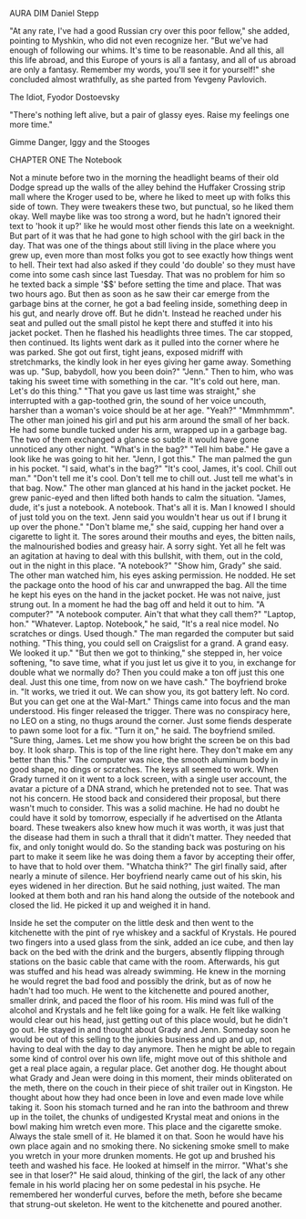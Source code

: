 AURA DIM
Daniel Stepp


"At any rate, I've had a good Russian cry over this poor fellow," she added, pointing to Myshkin, who did not even recognize her. "But we've had enough of following our whims. It's time to be reasonable. And all this, all this life abroad, and this Europe of yours is all a fantasy, and all of us abroad are only a fantasy. Remember my words, you'll see it for yourself!" she concluded almost wrathfully, as she parted from Yevgeny Pavlovich.

The Idiot, Fyodor Dostoevsky


"There's nothing left alive,
but a pair of glassy eyes. 
Raise my feelings one more time."

Gimme Danger, Iggy and the Stooges


CHAPTER ONE
The Notebook

  Not a minute before two in the morning the headlight beams of their old Dodge spread up the walls of the alley behind the Huffaker Crossing strip mall where the Kroger used to be, where he liked to meet up with folks this side of town. They were tweakers these two, but punctual, so he liked them okay. Well maybe like was too strong a word, but he hadn't ignored their text to 'hook it up?' like he would most other fiends this late on a weeknight. But part of it was that he had gone to high school with the girl back in the day. That was one of the things about still living in the place where you grew up, even more than most folks you got to see exactly how things went to hell. 
  Their text had also asked if they could 'do double' so they must have come into some cash since last Tuesday. That was no problem for him so he texted back a simple '$$' before setting the time and place. That was two hours ago. But then as soon as he saw their car emerge from the garbage bins at the corner, he got a bad feeling inside, something deep in his gut, and nearly drove off. But he didn't. Instead he reached under his seat and pulled out the small pistol he kept there and stuffed it into his jacket pocket. Then he flashed his headlights three times. The car stopped, then continued. Its lights went dark as it pulled into the corner where he was parked.
  She got out first, tight jeans, exposed midriff with stretchmarks, the kindly look in her eyes giving her game away. Something was up.
  "Sup, babydoll, how you been doin?"
  "Jenn."
  Then to him, who was taking his sweet time with something in the car.
  "It's cold out here, man. Let's do this thing."
  "That you gave us last time was straight," she interrupted with a gap-toothed grin, the sound of her voice uncouth, harsher than a woman's voice should be at her age.
  "Yeah?"
  "Mmmhmmm".
  The other man joined his girl and put his arm around the small of her back. He had some bundle tucked under his arm, wrapped up in a garbage bag. The two of them exchanged a glance so subtle it would have gone unnoticed any other night.
  "What's in the bag?"
  "Tell him babe."
  He gave a look like he was going to hit her.
  "Jenn, I got this."
  The man palmed the gun in his pocket.
  "I said, what's in the bag?"
  "It's cool, James, it's cool. Chill out man."
  "Don't tell me it's cool. Don't tell me to chill out. Just tell me what's in that bag. Now."
  The other man glanced at his hand in the jacket pocket. He grew panic-eyed and then lifted both hands to calm the situation.
  "James, dude, it's just a notebook. A notebook. That's all it is. Man I knowed I should of just told you on the text. Jenn said you wouldn't hear us out if I brung it up over the phone."
  "Don't blame me," she said, cupping her hand over a cigarette to light it.
  The sores around their mouths and eyes, the bitten nails, the malnourished bodies and greasy hair. A sorry sight. Yet all he felt was an agitation at having to deal with this bullshit, with them, out in the cold, out in the night in this place.
  "A notebook?"
  "Show him, Grady" she said.
  The other man watched him, his eyes asking permission.
  He nodded.
  He set the package onto the hood of his car and unwrapped the bag. All the time he kept his eyes on the hand in the jacket pocket. He was not naive, just strung out. In a moment he had the bag off and held it out to him.
  "A computer?"
  "A notebook computer. Ain't that what they call them?"
  "Laptop, hon."
  "Whatever. Laptop. Notebook," he said, "It's a real nice model. No scratches or dings. Used though."
  The man regarded the computer but said nothing.
  "This thing, you could sell on Craigslist for a grand. A grand easy. We looked it up."
  "But then we got to thinking," she stepped in, her voice softening, "to save time, what if you just let us give it to you, in exchange for double what we normally do? Then you could make a ton off just this one deal. Just this one time, from now on we have cash."
  The boyfriend broke in.
  "It works, we tried it out. We can show you, its got battery left. No cord. But you can get one at the Wal-Mart."
  Things came into focus and the man understood. His finger released the trigger. There was no conspiracy here, no LEO on a sting, no thugs around the corner. Just some fiends desperate to pawn some loot for a fix.
  "Turn it on," he said.
  The boyfriend smiled.
  "Sure thing, James. Let me show you how bright the screen be on this bad boy. It look sharp. This is top of the line right here. They don't make em any better than this."
  The computer was nice, the smooth aluminum body in good shape, no dings or scratches. The keys all seemed to work. When Grady turned it on it went to a lock screen, with a single user account, the avatar a picture of a DNA strand, which he pretended not to see. That was not his concern.
  He stood back and considered their proposal, but there wasn't much to consider. This was a solid machine. He had no doubt he could have it sold by tomorrow, especially if he advertised on the Atlanta board. These tweakers also knew how much it was worth, it was just that the disease had them in such a thrall that it didn't matter. They needed that fix, and only tonight would do. So the standing back was posturing on his part to make it seem like he was doing them a favor by accepting their offer, to have that to hold over them.
  "Whatcha think?" The girl finally said, after nearly a minute of silence. Her boyfriend nearly came out of his skin, his eyes widened in her direction. But he said nothing, just waited.
  The man looked at them both and ran his hand along the outside of the notebook and closed the lid. He picked it up and weighed it in hand.
	
  Inside he set the computer on the little desk and then went to the kitchenette with the pint of rye whiskey and a sackful of Krystals. He poured two fingers into a used glass from the sink, added an ice cube, and then lay back on the bed with the drink and the burgers, absently flipping through stations on the basic cable that came with the room. Afterwards, his gut was stuffed and his head was already swimming. He knew in the morning he would regret the bad food and possibly the drink, but as of now he hadn't had too much. He went to the kitchenette and poured another, smaller drink, and paced the floor of his room.
  His mind was full of the alcohol and Krystals and he felt like going for a walk. He felt like walking would clear out his head, just getting out of this place would, but he didn't go out. He stayed in and thought about Grady and Jenn. Someday soon he would be out of this selling to the junkies business and up and up, not having to deal with the day to day anymore. Then he might be able to regain some kind of control over his own life, might move out of this shithole and get a real place again, a regular place. Get another dog. He thought about what Grady and Jean were doing in this moment, their minds obliterated on the meth, there on the couch in their piece of shit trailer out in Kingston. He thought about how they had once been in love and even made love while taking it.
  Soon his stomach turned and he ran into the bathroom and threw up in the toilet, the chunks of undigested Krystal meat and onions in the bowl making him wretch even more. This place and the cigarette smoke. Always the stale smell of it. He blamed it on that. Soon he would have his own place again and no smoking there. No sickening smoke smell to make you wretch in your more drunken moments. He got up and brushed his teeth and washed his face. He looked at himself in the mirror.
  "What's she see in that loser?" He said aloud, thinking of the girl, the lack of any other female in his world placing her on some pedestal in his psyche. He remembered her wonderful curves, before the meth, before she became that strung-out skeleton.
  He went to the kitchenette and poured another.